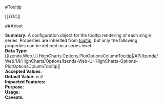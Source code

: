 #Tooltip

[[_TOC_]]

##About

**Summary:**  A configuration object for the tooltip rendering of each single series. Properties are inherited from <a href="#tooltip">tooltip</a>, but only the following properties can be defined on a series level.   
**Data Type:** [[Izenda.Web.UI.HighCharts.Options.PlotOptionsColumnTooltip|/API/Izenda/Web/UI/HighCharts/Options/Izenda-Web-UI-HighCharts-Options-PlotOptionsColumnTooltip]]  
**Accepted Values:**   
**Default Value:** null  
**Impacted Features:**   
**Purpose:**   
**Usage:**   
**Caveats:**   

